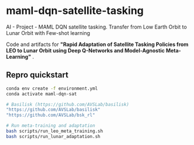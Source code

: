 # maml-dqn-satellite-tasking
AI - Project - MAML DQN satellite tasking. Transfer from Low Earth Orbit to Lunar Orbit with Few-shot learning

Code and artifacts for **"Rapid Adaptation of Satellite Tasking Policies from LEO to Lunar Orbit using Deep Q-Networks and Model-Agnostic Meta-Learning"** .

## Repro quickstart
```bash
conda env create -f environment.yml
conda activate maml-dqn-sat

# Basilisk (https://github.com/AVSLab/basilisk)
"https://github.com/AVSLab/basilisk"
"https://github.com/AVSLab/bsk_rl"

# Run meta-training and adaptation
bash scripts/run_leo_meta_training.sh
bash scripts/run_lunar_adaptation.sh
